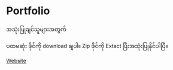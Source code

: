 # Portfolio
အသုံးပြုချင်သူများအတွက်

ပထမဆုံး ဖိုင်ကို download ချပါ။
Zip ဖိုင်ကို Extact ပြီးအသုံးပြုနိုင်ပါပြီ။

[Website](https://sanlinhtike.io/portfolio)
